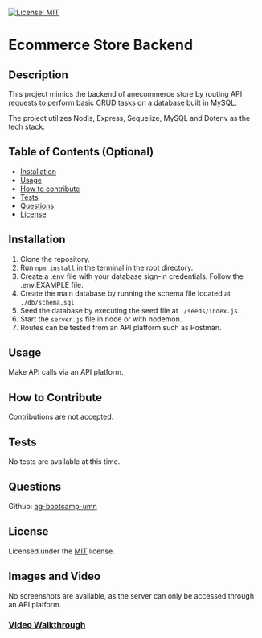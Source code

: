 
[![License: MIT](https://img.shields.io/badge/License-MIT-yellow.svg)](https://opensource.org/licenses/MIT)
# Ecommerce Store Backend
  
## Description
This project mimics the backend of anecommerce store by routing API requests to perform basic CRUD tasks on a database built in MySQL.

The project utilizes Nodjs, Express, Sequelize, MySQL and Dotenv as the tech stack.
  
## Table of Contents (Optional)
  
- [Installation](#installation)
- [Usage](#usage)
- [How to contribute](#how-to-contribute)
- [Tests](#tests)
- [Questions](#questions)
- [License](#license)
  
## Installation
1. Clone the repository.
2. Run `npm install` in the terminal in the root directory.
3. Create a .env file with your database sign-in credentials. Follow the .env.EXAMPLE file.
4. Create the main database by running the schema file located at `./db/schema.sql`
5. Seed the database by executing the seed file at `./seeds/index.js`.
6. Start the `server.js` file in node or with nodemon.
7. Routes can be tested from an API platform such as Postman.
  
## Usage
Make API calls via an API platform.
  
## How to Contribute
Contributions are not accepted.
  
## Tests
No tests are available at this time.
  
## Questions
Github: [ag-bootcamp-umn](https://github.com/ag-bootcamp-umn)

## License
Licensed under the [MIT](https://opensource.org/license/mit/) license.

## Images and Video
No screenshots are available, as the server can only be accessed through an API platform.

### [Video Walkthrough](https://drive.google.com/file/d/1UzA9-RZ7mjpaF52OZq0zYxvshQjyJPej/view)

